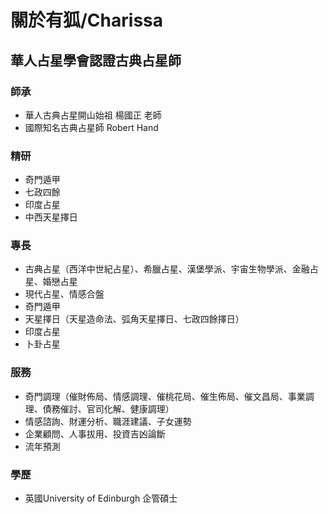 關於有狐/Charissa
===================

## 華人占星學會認證古典占星師

### 師承
- 華人古典占星開山始祖 楊國正 老師
- 國際知名古典占星師 Robert Hand 

### 精研
- 奇門遁甲
- 七政四餘
- 印度占星
- 中西天星擇日

### 專長
- 古典占星（西洋中世紀占星）、希臘占星、漢堡學派、宇宙生物學派、金融占星、婚戀占星
- 現代占星、情感合盤
- 奇門遁甲
- 天星擇日（天星造命法、弧角天星擇日、七政四餘擇日）
- 印度占星
- 卜卦占星

### 服務
- 奇門調理（催財佈局、情感調理、催桃花局、催生佈局、催文昌局、事業調理、債務催討、官司化解、健康調理）
- 情感諮詢、財運分析、職涯建議、子女運勢
- 企業顧問、人事拔用、投資吉凶論斷
- 流年預測

### 學歷
- 英國University of Edinburgh  企管碩士
